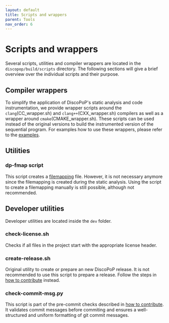 ```yaml
---
layout: default
title: Scripts and wrappers
parent: Tools
nav_order: 6
---
```


# Scripts and wrappers
Several scripts, utilities and compiler wrappers are located in the `discopop/build/scripts` directory.
The following sections will give a brief overview over the individual scripts and their purpose.

## Compiler wrappers
To simplify the application of DiscoPoP's static analysis and code instrumentation, we provide wrapper scripts around the `clang`(CC_wrapper.sh) and `clang++`(CXX_wrapper.sh) compilers as well as a wrapper around `cmake`(CMAKE_wrapper.sh).
These scripts can be used instead of the original versions to build the instrumented version of the sequential program.
For examples how to use these wrappers, please refer to the [examples](../examples/examples.md).

## Utilities
### dp-fmap script
This script creates a [filemapping](../data/Filemapping.md) file. However, it is not necessary anymore since the filemapping is created during the static analysis. Using the script to create a filemapping manually is still possible, although not recommended.

## Developer utilities
Developer utilities are located inside the `dev` folder.
### check-license.sh
Checks if all files in the project start with the appropriate license header.
### create-release.sh
Original utility to create or prepare an new DiscoPoP release. It is not recommended to use this script to prepare a release. Follow the steps in [how to contribute](../How_to_contribute.md) instead.
### check-commit-msg.py
This script is part of the pre-commit checks described in [how to contribute](../How_to_contribute.md).
It validates commit messages before commiting and ensures a well-structured and uniform formatting of git commit messages.